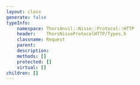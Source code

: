 ```yaml
---
layout: class
generate: false
typeInfo:
    namespace: ThorsAnvil::Nisse::Protocol::HTTP
    header:    ThorsNisseProtocolHTTP/Types.h
    classname: Request
    parent:    
    description: 
    methods: []
    protected: []
    virtual: []
children: []
---
```

